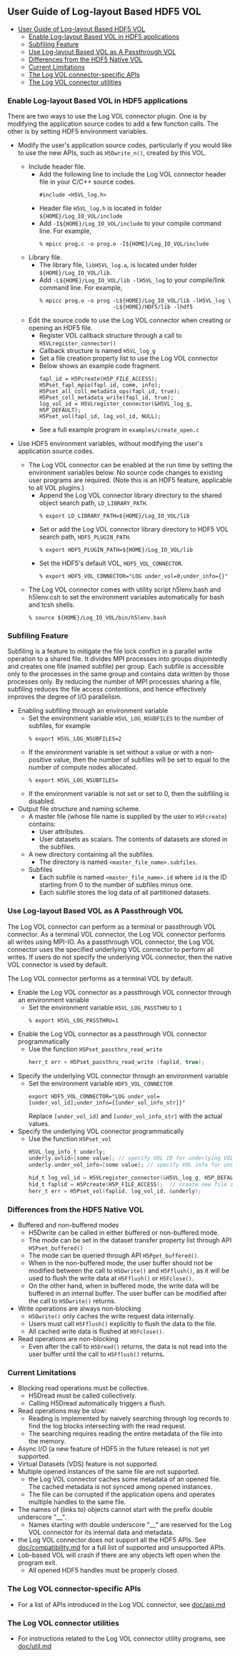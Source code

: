 ## User Guide of Log-layout Based HDF5 VOL
- [User Guide of Log-layout Based HDF5 VOL](#user-guide-of-log-layout-based-hdf5-vol)
  - [Enable Log-layout Based VOL in HDF5 applications](#enable-log-layout-based-vol-in-hdf5-applications)
  - [Subfiling Feature](#subfiling-feature)
  - [Use Log-layout Based VOL as A Passthrough VOL](#use-log-layout-based-vol-as-a-passthrough-vol)
  - [Differences from the HDF5 Native VOL](#differences-from-the-hdf5-native-vol)
  - [Current Limitations](#current-limitations)
  - [The Log VOL connector-specific APIs](#the-log-vol-connector-specific-apis)
  - [The Log VOL connector utilities](#the-log-vol-connector-utilities)


### Enable Log-layout Based VOL in HDF5 applications
There are two ways to use the Log VOL connector plugin. One is by modifying the
application source codes to add a few function calls. The other is by setting
HDF5 environment variables.

* Modify the user's application source codes, particularly if you would like to
  use the new APIs, such as `H5Dwrite_n()`, created by this VOL.
  * Include header file.
    + Add the following line to include the Log VOL connector header file in your
      C/C++ source codes.
      ```
      #include <H5VL_log.h>
      ```
    + Header file `H5VL_log.h` is located in folder `${HOME}/Log_IO_VOL/include`
    + Add `-I${HOME}/Log_IO_VOL/include` to your compile command line. For example,
      ```
      % mpicc prog.c -o prog.o -I${HOME}/Log_IO_VOL/include
      ```
  * Library file.
    + The library file, `libH5VL_log.a`, is located under folder `${HOME}/Log_IO_VOL/lib`.
    + Add `-L${HOME}/Log_IO_VOL/lib -lH5VL_log` to your compile/link command line. For example,
      ```
      % mpicc prog.o -o prog -L${HOME}/Log_IO_VOL/lib -lH5VL_log \
                             -L${HOME}/HDF5/lib -lhdf5
      ```
  * Edit the source code to use the Log VOL connector when creating or opening an HDF5 file.
    + Register VOL callback structure through a call to `H5VLregister_connector()`
    + Callback structure is named `H5VL_log_g`
    + Set a file creation property list to use the Log VOL connector
    + Below shows an example code fragment.
        ```
        fapl_id = H5Pcreate(H5P_FILE_ACCESS);
        H5Pset_fapl_mpio(fapl_id, comm, info);
        H5Pset_all_coll_metadata_ops(fapl_id, true);
        H5Pset_coll_metadata_write(fapl_id, true);
        log_vol_id = H5VLregister_connector(&H5VL_log_g, H5P_DEFAULT);
        H5Pset_vol(fapl_id, log_vol_id, NULL);
        ```
    + See a full example program in `examples/create_open.c`

* Use HDF5 environment variables, without modifying the user's application
  source codes.
  + The Log VOL connector can be enabled at the run time by setting the
    environment variables below. No source code changes to existing user
    programs are required. (Note this is an HDF5 feature, applicable to all VOL
    plugins.)
    + Append the Log VOL connector library directory to the shared object search path,
        `LD_LIBRARY_PATH`.
        ```
        % export LD_LIBRARY_PATH=${HOME}/Log_IO_VOL/lib
        ```
    + Set or add the Log VOL connector library directory to HDF5 VOL search path,
        `HDF5_PLUGIN_PATH`.
        ```
        % export HDF5_PLUGIN_PATH=${HOME}/Log_IO_VOL/lib
        ```
    + Set the HDF5's default VOL, `HDF5_VOL_CONNECTOR`.
        ```
        % export HDF5_VOL_CONNECTOR="LOG under_vol=0;under_info={}"
        ```
  + The Log VOL connector comes with utility script h5lenv.bash and h5lenv.csh to set the environment variables automatically for bash and tcsh shells.
     ```
     % source ${HOME}/Log_IO_VOL/bin/h5lenv.bash
     ```

### Subfiling Feature
Subfiling is a feature to mitigate the file lock conflict in a parallel write
operation to a shared file. It divides MPI processes into groups disjointedly
and creates one file (named subfile) per group. Each subfile is accessible only
to the processes in the same group and contains data written by those processes
only. By reducing the number of MPI processes sharing a file, subfiling reduces
the file access contentions, and hence effectively improves the degree of I/O
parallelism.

* Enabling subfiling through an environment variable
  + Set the environment variable `H5VL_LOG_NSUBFILES` to the number of
    subfiles, for example
    ```
    % export H5VL_LOG_NSUBFILES=2
    ```
  + If the environment variable is set without a value or with a non-positive
    value, then the number of subfiles will be set to equal to the number of
    compute nodes allocated.
    ```
    % export H5VL_LOG_NSUBFILES=
    ```
  + If the environment variable is not set or set to 0, then the subfiling is
    disabled.
* Output file structure and naming scheme.
  * A master file (whose file name is supplied by the user to `H5Fcreate`)
    contains:
    + User attributes.
    + User datasets as scalars. The contents of datasets are stored in the
      subfiles.
  * A new directory containing all the subfiles.
    + The directory is named `<master_file_name>.subfiles`.
  * Subfiles
    + Each subfile is named `<master_file_name>.id` where `id` is the ID
      starting from 0 to the number of subfiles minus one.
    + Each subfile stores the log data of all partitioned datasets.

### Use Log-layout Based VOL as A Passthrough VOL
The Log VOL connector can perform as a terminal or passthrough VOL connector. As a terminal VOL connector, the Log VOL connector
performs all writes using MPI-IO. As a passthrough VOL connector, the Log VOL connector uses the specified underlying VOL connector to perform all writes. If users do not specify the underlying VOL connector, then the native VOL connector is used by default.

The Log VOL connector performs as a terminal VOL by default.

+ Enable the Log VOL connector as a passthrough VOL connector through an environment variable
  + Set the environment variable `H5VL_LOG_PASSTHRU` to `1`
    ```shell
    % export H5VL_LOG_PASSTHRU=1
    ```
+ Enable the Log VOL connector as a passthrough VOL connector programmatically
  + Use the function `H5Pset_passthru_read_write`
    ```c
    herr_t err = H5Pset_passthru_read_write (faplid, true);
    ```
+ Specify the underlying VOL connector through an environment variable
  + Set the environment variable `HDF5_VOL_CONNECTOR`
    ```shell
    export HDF5_VOL_CONNECTOR="LOG under_vol=[under_vol_id];under_info={[under_vol_info_str]}"
    ```
    Replace `[under_vol_id]` and `[under_vol_info_str]` with the actual values.
+ Specify the underlying VOL connector programmatically
  + Use the function `H5Pset_vol`
    ```c
    H5VL_log_info_t underly;
    underly.uvlid=[some value]; // specify VOL ID for underlying VOL
    underly.under_vol_info=[some value]; // specify VOL info for underlying VOL

    hid_t log_vol_id = H5VLregister_connector(&H5VL_log_g, H5P_DEFAULT);  // register Log VOL plugin
    hid_t faplid = H5Pcreate(H5P_FILE_ACCESS);  // create new file access property list id
    herr_t err = H5Pset_vol(faplid, log_vol_id, &underly);
    ```
### Differences from the HDF5 Native VOL
  * Buffered and non-buffered modes
    + H5Dwrite can be called in either buffered or non-buffered mode.
    + The mode can be set in the dataset transfer property list through API
      `H5Pset_buffered()`
    + The mode can be queried through API `H5Pget_buffered()`.
    + When in the non-buffered mode, the user buffer should not be modified
      between the call to `H5Dwrite()` and `H5Fflush()`, as it will be used to
      flush the write data at `H5Fflush()` or `H5Fclose()`.
    + On the other hand, when in buffered mode, the write data will be buffered
      in an internal buffer. The user buffer can be modified after the call to
      `H5Dwrite()` returns.
  * Write operations are always non-blocking
    + `H5Dwrite()` only caches the write request data internally.
    + Users must call `H5Fflush()` explicitly to flush the data to the file.
    + All cached write data is flushed at `H5Fclose()`.
  * Read operations are non-blocking
    + Even after the call to `H5Dread()` returns, the data is not read into the
      user buffer until the call to `H5Fflush()` returns.

### Current Limitations
  * Blocking read operations must be collective.
    + H5Dread must be called collectively.
    + Calling H5Dread automatically triggers a flush.
  * Read operations may be slow:
    + Reading is implemented by naively searching through log records to find
      the log blocks intersecting with the read request.
    + The searching requires reading the entire metadata of the file into the memory.
  * Async I/O (a new feature of HDF5 in the future release) is not yet supported.
  * Virtual Datasets (VDS) feature is not supported.
  * Multiple opened instances of the same file are not supported.
    + the Log VOL connector caches some metadata of an opened file.
      The cached metadata is not synced among opened instances.
    + The file can be corrupted if the application opens and operates multiple handles to the same file.
  * The names of (links to) objects cannot start with the prefix double underscore "__".
    + Names starting with double underscore "__" are reserved for the Log VOL connector for its internal data and metadata.
  * the Log VOL connector does not support all the HDF5 APIs.
    See [doc/compatibility.md](./compatibility.md) for a full list of supported and unsupported APIs.
  * Lob-based VOL will crash if there are any objects left open when the program exit.
    + All opened HDF5 handles must be properly closed.

### The Log VOL connector-specific APIs
* For a list of APIs introduced in the Log VOL connector, see [doc/api.md](./api.md)

### The Log VOL connector utilities
* For instructions related to the Log VOL connector utility programs, see [doc/util.md](./util.md)

